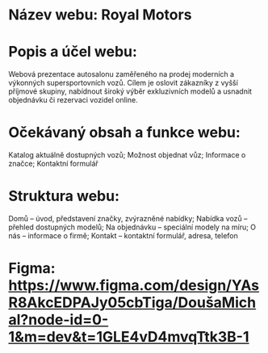 # Název webu: Royal Motors

# Popis a účel webu: 
Webová prezentace autosalonu zaměřeného na prodej moderních a výkonných supersportovních vozů. 
Cílem je oslovit zákazníky z vyšší příjmové skupiny, nabídnout široký výběr exkluzivních modelů a usnadnit objednávku či rezervaci vozidel online.

# Očekávaný obsah a funkce webu: 
Katalog aktuálně dostupných vozů; 
Možnost objednat vůz; 
Informace o značce; 
Kontaktní formulář

# Struktura webu: 
Domů – úvod, představení značky, zvýrazněné nabídky; 
Nabídka vozů – přehled dostupných modelů; 
Na objednávku – speciální modely na míru; 
O nás – informace o firmě; 
Kontakt – kontaktní formulář, adresa, telefon

# Figma: https://www.figma.com/design/YAsR8AkcEDPAJy05cbTiga/DoušaMichal?node-id=0-1&m=dev&t=1GLE4vD4mvqTtk3B-1
